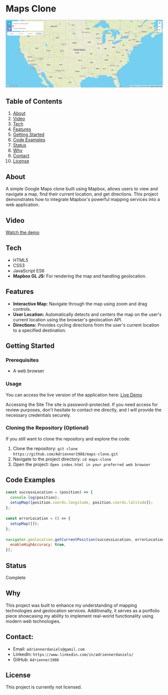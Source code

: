 # Maps Clone
![Project Screenshot](src/images/clone-map.png)

## Table of Contents
1. [About](#about)
2. [Video](#video)
3. [Tech](#tech)
4. [Features](#features)
5. [Getting Started](#getting-started)
6. [Code Examples](#code-examples)
7. [Status](#status)
8. [Why](#why)
9. [Contact](#contact)
10. [License](#license)


## About
A simple Google Maps clone built using Mapbox, allows users to view and navigate a map, find their current location, and get directions. This project demonstrates how to integrate Mapbox's powerful mapping services into a web application.

## Video
[Watch the demo](https://drive.google.com/file/d/1gG1ZQGPAXQlPg-q4xdXVXJS5PI5EsfXt/view?usp=sharing)

## Tech 
- HTML5
- CSS3
- JavaScript ES6
- **Mapbox GL JS:** For rendering the map and handling geolocation.

## Features
- **Interactive Map:** Navigate through the map using zoom and drag controls.
- **User Location:** Automatically detects and centers the map on the user's current location using the browser's geolocation API.
- **Directions:** Provides cycling directions from the user's current location to a specified destination.

## Getting Started

### Prerequisites
- A web browser

### Usage
You can access the live version of the application here: [Live Demo](https://ad-maps.netlify.app/)

Accessing the Site
The site is password-protected. If you need access for review purposes, don't hesitate to contact me directly, and I will provide the necessary credentials securely.

### Cloning the Repository (Optional)
If you still want to clone the repository and explore the code:
1. Clone the repository:  `git clone https://github.com/Adrienner1988/maps-clone.git`
2. Navigate to the project directory: `cd maps-clone`
3. Open the project: `Open index.html in your preferred web browser`

## Code Examples
```javascript
const successLocation = (position) => {
  console.log(position);
  setupMap([position.coords.longitude, position.coords.latitude]);
};

const errorLocation = () => {
  setupMap([]);
};

navigator.geolocation.getCurrentPosition(successLocation, errorLocation, {
  enableHighAccuracy: true,
});
```

## Status
Complete

## Why
This project was built to enhance my understanding of mapping technologies and geolocation services. 
Additionally, it serves as a portfolio piece showcasing my ability to implement real-world functionality using modern web technologies.

## Contact:
- Email: `adriennerdaniels@gamil.com`
- LinkedIn: `https://www.linkedin.com/in/adriennerdaniels/`
- GitHub: `Adrienner1988`

## License
This project is currently not licensed.
